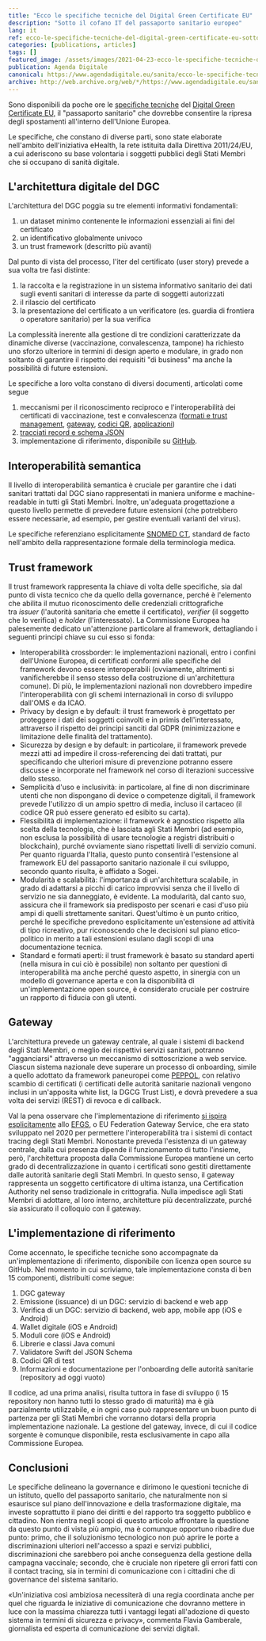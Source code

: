 ```yaml
---
title: "Ecco le specifiche tecniche del Digital Green Certificate EU"
description: "Sotto il cofano IT del passaporto sanitario europeo"
lang: it
ref: ecco-le-specifiche-tecniche-del-digital-green-certificate-eu-sotto-il-cofano-it-del-passaporto-sanitario-europeo
categories: [publications, articles]
tags: []
featured_image: /assets/images/2021-04-23-ecco-le-specifiche-tecniche-del-digital-green-certificate-eu-sotto-il-cofano-it-del-passaporto-sanitario-europeo.jpg
publication: Agenda Digitale
canonical: https://www.agendadigitale.eu/sanita/ecco-le-specifiche-tecniche-del-digital-green-certificate-eu-sotto-il-cofano-it-del-passaporto-sanitario-europeo/
archive: http://web.archive.org/web/*/https://www.agendadigitale.eu/sanita/ecco-le-specifiche-tecniche-del-digital-green-certificate-eu-sotto-il-cofano-it-del-passaporto-sanitario-europeo/
---
```


Sono disponibili da poche ore le [specifiche tecniche](https://ec.europa.eu/health/ehealth/covid-19_en) del [Digital Green Certificate EU,](https://www.agendadigitale.eu/sicurezza/privacy/digital-green-certificate-attenti-ai-nostri-diritti-ecco-i-punti-sensibili/) il "passaporto sanitario" che dovrebbe consentire la ripresa degli spostamenti all'interno dell'Unione Europea.

Le specifiche, che constano di diverse parti, sono state elaborate nell'ambito dell'iniziativa eHealth, la rete istituita dalla Direttiva 2011/24/EU, a cui aderiscono su base volontaria i soggetti pubblici degli Stati Membri che si occupano di sanità digitale.

L'architettura digitale del DGC
-------------------------------

L'architettura del DGC poggia su tre elementi informativi fondamentali:

1.  un dataset minimo contenente le informazioni essenziali ai fini del certificato
2.  un identificativo globalmente univoco
3.  un trust framework (descritto più avanti)

Dal punto di vista del processo, l'iter del certificato (user story) prevede a sua volta tre fasi distinte:

1.  la raccolta e la registrazione in un sistema informativo sanitario dei dati sugli eventi sanitari di interesse da parte di soggetti autorizzati
2.  il rilascio del certificato
3.  la presentazione del certificato a un verificatore (es. guardia di frontiera o operatore sanitario) per la sua verifica

La complessità inerente alla gestione di tre condizioni caratterizzate da dinamiche diverse (vaccinazione, convalescenza, tampone) ha richiesto uno sforzo ulteriore in termini di design aperto e modulare, in grado non soltanto di garantire il rispetto dei requisiti "di business" ma anche la possibilità di future estensioni.

Le specifiche a loro volta constano di diversi documenti, articolati come segue

1.  meccanismi per il riconoscimento reciproco e l'interoperabilità dei certificati di vaccinazione, test e convalescenza ([formati e trust management](https://ec.europa.eu/health/sites/health/files/ehealth/docs/digital-green-certificates_v1_en.pdf), [gateway](https://ec.europa.eu/health/sites/health/files/ehealth/docs/digital-green-certificates_v2_en.pdf), [codici QR](https://ec.europa.eu/health/sites/health/files/ehealth/docs/digital-green-certificates_v3_en.pdf), [applicazioni](https://ec.europa.eu/health/sites/health/files/ehealth/docs/digital-green-certificates_v4_en.pdf))
2.  [tracciati record e schema JSON](https://ec.europa.eu/health/sites/health/files/ehealth/docs/digital-green-certificates_dt-specifications_en.pdf)
3.  implementazione di riferimento, disponibile su [GitHub](https://github.com/eu-digital-green-certificates).

Interoperabilità semantica
--------------------------

Il livello di interoperabilità semantica è cruciale per garantire che i dati sanitari trattati dal DGC siano rappresentati in maniera uniforme e machine-readable in tutti gli Stati Membri. Inoltre, un'adeguata progettazione a questo livello permette di prevedere future estensioni (che potrebbero essere necessarie, ad esempio, per gestire eventuali varianti del virus).

Le specifiche referenziano esplicitamente [SNOMED CT](https://www.snomed.org/snomed-ct/five-step-briefing), standard de facto nell'ambito della rappresentazione formale della terminologia medica.

Trust framework
---------------

Il trust framework rappresenta la chiave di volta delle specifiche, sia dal punto di vista tecnico che da quello della governance, perché è l'elemento che abilita il mutuo riconoscimento delle credenziali crittografiche tra *issuer* (l'autorità sanitaria che emette il certificato), *verifier* (il soggetto che lo verifica) e *holder* (l'interessato). La Commissione Europea ha palesemente dedicato un'attenzione particolare al framework, dettagliando i seguenti principi chiave su cui esso si fonda:

-   Interoperabilità crossborder: le implementazioni nazionali, entro i confini dell'Unione Europea, di certificati conformi alle specifiche del framework devono essere interoperabili (ovviamente, altrimenti si vanificherebbe il senso stesso della costruzione di un'architettura comune). Di più, le implementazioni nazionali non dovrebbero impedire l'interoperabilità con gli schemi internazionali in corso di sviluppo dall'OMS e da ICAO.
-   Privacy by design e by default: il trust framework è progettato per proteggere i dati dei soggetti coinvolti e in primis dell'interessato, attraverso il rispetto dei principi sanciti dal GDPR (minimizzazione e limitazione delle finalità del trattamento).
-   Sicurezza by design e by default: in particolare, il framework prevede mezzi atti ad impedire il cross-referencing dei dati trattati, pur specificando che ulteriori misure di prevenzione potranno essere discusse e incorporate nel framework nel corso di iterazioni successive dello stesso.
-   Semplicità d'uso e inclusività: in particolare, al fine di non discriminare utenti che non dispongano di device o competenze digitali, il framework prevede l'utilizzo di un ampio spettro di media, incluso il cartaceo (il codice QR può essere generato ed esibito su carta).
-   Flessibilità di implementazione: il framework è agnostico rispetto alla scelta della tecnologia, che è lasciata agli Stati Membri (ad esempio, non esclusa la possibilità di usare tecnologie a registri distribuiti o blockchain), purché ovviamente siano rispettati livelli di servizio comuni. Per quanto riguarda l'Italia, questo punto consentirà l'estensione al framework EU del passaporto sanitario nazionale il cui sviluppo, secondo quanto risulta, è affidato a Sogei.
-   Modularità e scalabilità: l'importanza di un'architettura scalabile, in grado di adattarsi a picchi di carico improvvisi senza che il livello di servizio ne sia danneggiato, è evidente. La modularità, dal canto suo, assicura che il framework sia predisposto per scenari e casi d'uso più ampi di quelli strettamente sanitari. Quest'ultimo è un punto critico, perché le specifiche prevedono esplicitamente un'estensione ad attività di tipo ricreativo, pur riconoscendo che le decisioni sul piano etico-politico in merito a tali estensioni esulano dagli scopi di una documentazione tecnica.
-   Standard e formati aperti: il trust framework è basato su standard aperti (nella misura in cui ciò è possibile) non soltanto per questioni di interoperabilità ma anche perché questo aspetto, in sinergia con un modello di governance aperta e con la disponibilità di un'implementazione open source, è considerato cruciale per costruire un rapporto di fiducia con gli utenti.

Gateway
-------

L'architettura prevede un gateway centrale, al quale i sistemi di backend degli Stati Membri, o meglio dei rispettivi servizi sanitari, potranno "agganciarsi" attraverso un meccanismo di sottoscrizione a web service. Ciascun sistema nazionale deve superare un processo di onboarding, simile a quello adottato da framework paneuropei come [PEPPOL](http://peppol.eu/), con relativo scambio di certificati (i certificati delle autorità sanitarie nazionali vengono inclusi in un'apposita white list, la DGCG Trust List), e dovrà prevedere a sua volta dei servizi (REST) di revoca e di callback.

Val la pena osservare che l'implementazione di riferimento [si ispira esplicitamente](https://github.com/eu-digital-green-certificates/dgc-gateway/commit/54bd521a3090b58439b66ec7d2cb07ac251513d8) allo [EFGS](https://github.com/eu-federation-gateway-service/efgs-federation-gateway), o EU Federation Gateway Service, che era stato sviluppato nel 2020 per permettere l'interoperabilità tra i sistemi di contact tracing degli Stati Membri. Nonostante preveda l'esistenza di un gateway centrale, dalla cui presenza dipende il funzionamento di tutto l'insieme, però, l'architettura proposta dalla Commissione Europea mantiene un certo grado di decentralizzazione in quanto i certificati sono gestiti direttamente dalle autorità sanitarie degli Stati Membri. In questo senso, il gateway rappresenta un soggetto certificatore di ultima istanza, una Certification Authority nel senso tradizionale in crittografia. Nulla impedisce agli Stati Membri di adottare, al loro interno, architetture più decentralizzate, purché sia assicurato il colloquio con il gateway.

L'implementazione di riferimento
--------------------------------

Come accennato, le specifiche tecniche sono accompagnate da un'implementazione di riferimento, disponibile con licenza open source su GitHub. Nel momento in cui scriviamo, tale implementazione consta di ben 15 componenti, distribuiti come segue:

1.  DGC gateway
2.  Emissione (issuance) di un DGC: servizio di backend e web app
3.  Verifica di un DGC: servizio di backend, web app, mobile app (iOS e Android)
4.  Wallet digitale (iOS e Android)
5.  Moduli core (iOS e Android)
6.  Librerie e classi Java comuni
7.  Validatore Swift del JSON Schema
8.  Codici QR di test
9.  Informazioni e documentazione per l'onboarding delle autorità sanitarie (repository ad oggi vuoto)

Il codice, ad una prima analisi, risulta tuttora in fase di sviluppo (i 15 repository non hanno tutti lo stesso grado di maturità) ma è già parzialmente utilizzabile, e in ogni caso può rappresentare un buon punto di partenza per gli Stati Membri che vorranno dotarsi della propria implementazione nazionale. La gestione del gateway, invece, di cui il codice sorgente è comunque disponibile, resta esclusivamente in capo alla Commissione Europea.

Conclusioni
-----------

Le specifiche delineano la governance e dirimono le questioni tecniche di un istituto, quello del passaporto sanitario, che naturalmente non si esaurisce sul piano dell'innovazione e della trasformazione digitale, ma investe soprattutto il piano dei diritti e del rapporto tra soggetto pubblico e cittadino. Non rientra negli scopi di questo articolo affrontare la questione da questo punto di vista più ampio, ma è comunque opportuno ribadire due punto: primo, che il soluzionismo tecnologico non può aprire le porte a discriminazioni ulteriori nell'accesso a spazi e servizi pubblici, discriminazioni che sarebbero poi anche conseguenza della gestione della campagna vaccinale; secondo, che è cruciale non ripetere gli errori fatti con il contact tracing, sia in termini di comunicazione con i cittadini che di governance del sistema sanitario.

«Un'iniziativa così ambiziosa necessiterà di una regia coordinata anche per quel che riguarda le iniziative di comunicazione che dovranno mettere in luce con la massima chiarezza tutti i vantaggi legati all'adozione di questo sistema in termini di sicurezza e privacy», commenta Flavia Gamberale, giornalista ed esperta di comunicazione dei servizi digitali.
